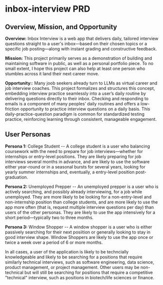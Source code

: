 # inbox-interview PRD

## Overview, Mission, and Opportunity

**Overview:** Inbox Interview is a web app that delivers daily, tailored interview questions straight to a user's inbox—based on their chosen topics or a specific job posting—along with instant grading and constructive feedback.

**Mission:** This project primarily serves as a demonstration of building and maintaining software in public, as well as a personal portfolio piece. To no small extent, I hope this project can also help at least one person who stumbles across it land their next career move.

**Opportunity:**: Many joob seekers already turn to LLMs as virtual career and job interview coaches. This project formalizes and structures this concept, embedding interview practice seamlessly into a user’s daily routine by delivering questions directly to their inbox. Checking and responding to emails is a component of many peoples' daily routines and offers a low-friction opportunity to practice interview questions on a daily basis. This daily-practice-question paradigm is common for standardized testing practice, reinforcing learning through consistent, manageable engagement.

## User Personas

**Persona 1:** College Student -- A college student is a user who balancing coursework with the need to prepare for job interviews—whether for internships or entry-level positions. They are likely preparing for job interviews several months in advance, and are likely to use the software either year-round or in a seasonal bursts for several years, looking for yearly summer internships and, eventually, a entry-level position post-graduation.

**Persona 2:** Unemployed Prepper -- An unemployed prepper is a user who is actively searching, and possibly already interviewing, for a job while unemployed. They are more likely to be looking for a non-entry-level and non-internship position than college students, and are more likely to use the app more often (that is, request multiple interview questions per day) than users of the other personas. They are likely to use the app intensively for a short period—typically two to three months.

**Persona 3:** Window Shopper -- A window shopper is a user who is either passively searching for their next posiition or generally looking to stay in good interview shape. Window Shoppers are likely to use the app once or twice a week over a period of 6 or more months.

In all cases, a user of the application is likely to be techncially knowledgeable and likely to be searching for a positions that require similarly technical interviews, such as software engineering, data science, product management, or project management. Other users may be non-technical but will still be searching for positions that require a competitive "technical" interview, such as positions in biotech/life sciences or finance.
